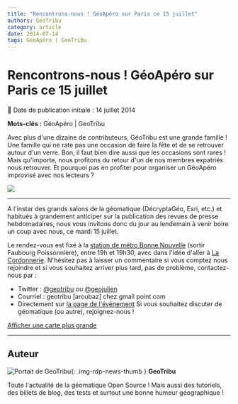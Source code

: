```yaml
---
title: "Rencontrons-nous ! GéoApéro sur Paris ce 15 juillet"
authors: GeoTribu
category: article
date: 2014-07-14
tags: GéoApéro | GeoTribu
---
```


# Rencontrons-nous ! GéoApéro sur Paris ce 15 juillet


:calendar: Date de publication initiale : 14 juillet 2014

**Mots-clés :** GéoApéro | GeoTribu

Avec plus d'une dizaine de contributeurs, GéoTribu est une grande famille ! Une famille qui ne rate pas une occasion de faire la fête et de se retrouver autour d'un verre. Bon, il faut bien dire aussi que les occasions sont rares ! Mais qu'importe, nous profitons du retour d'un de nos membres expatriés nous retrouver. Et pourquoi pas en profiter pour organiser un GéoApéro improvisé avec nos lecteurs ?

 ![](https://cdn.geotribu.fr/img/articles-blog-rdp/divers/geoapero.png)

----

A l'instar des grands salons de la géomatique (DécryptaGéo, Esri, etc.) et habitués à grandement anticiper sur la publication des revues de presse hebdomadaires, nous vous invitons donc du jour au lendemain à venir boire un coup avec nous, ce mardi 15 juillet.

Le rendez-vous est fixé à la [station de métro Bonne Nouvelle](https://fr.wikipedia.org/wiki/Bonne-Nouvelle_%28m%C3%A9tro_de_Paris%29) (sortir Faubourg Poissonnière), entre 19h et 19h30, avec dans l'idée d'aller à [La Cordonnerie](https://plus.google.com/117779845204486126936/about?hl=fr). N'hésitez pas à laisser un commentaire si vous comptez nous rejoindre et si vous souhaitez arriver plus tard, pas de problème, contactez-nous par :

* Twitter : [@geotribu](https://twitter.com/geotribu) ou [@geojulien](https://twitter.com/geojulien)
* Courriel : geotribu [aroubaz] chez gmail point com
* Directement sur [la page de l'événement](https://plus.google.com/events/cb0rf8k1en8baei08utt9845f98)
Si vous souhaitez discuter de géomatique (ou autre), rejoignez-nous !

[Afficher une carte plus grande](https://www.openstreetmap.org/?mlat=48.8706&mlon=2.3488#map=14/48.8706/2.3488&layers=T)



----

## Auteur

![Portait de GeoTribu](https://cdn.geotribu.fr/images/internal/charte/geotribu\_logo\_64x64.png){: .img-rdp-news-thumb }
**GeoTribu**

Toute l'actualité de la géomatique Open Source ! Mais aussi des tutoriels, des billets de blog, des tests et surtout une bonne humeur géographique !
